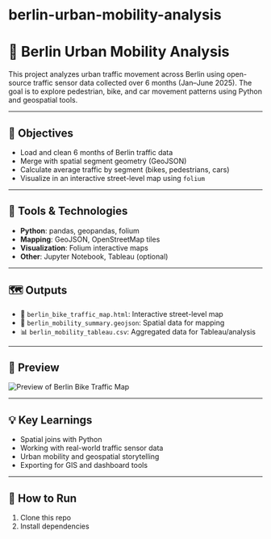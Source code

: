 # berlin-urban-mobility-analysis
# 🚦 Berlin Urban Mobility Analysis

This project analyzes urban traffic movement across Berlin using open-source traffic sensor data collected over 6 months (Jan–June 2025). The goal is to explore pedestrian, bike, and car movement patterns using Python and geospatial tools.

---

## 📌 Objectives

- Load and clean 6 months of Berlin traffic data
- Merge with spatial segment geometry (GeoJSON)
- Calculate average traffic by segment (bikes, pedestrians, cars)
- Visualize in an interactive street-level map using `folium`

---

## 🧰 Tools & Technologies

- **Python**: pandas, geopandas, folium
- **Mapping**: GeoJSON, OpenStreetMap tiles
- **Visualization**: Folium interactive maps
- **Other**: Jupyter Notebook, Tableau (optional)

---

## 🗺️ Outputs

- 📍 `berlin_bike_traffic_map.html`: Interactive street-level map
- 📁 `berlin_mobility_summary.geojson`: Spatial data for mapping
- 📊 `berlin_mobility_tableau.csv`: Aggregated data for Tableau/analysis

---

## 📸 Preview

![Preview of Berlin Bike Traffic Map](screenshots/preview.png)

---

## 💡 Key Learnings

- Spatial joins with Python
- Working with real-world traffic sensor data
- Urban mobility and geospatial storytelling
- Exporting for GIS and dashboard tools

---

## 🧪 How to Run

1. Clone this repo  
2. Install dependencies  
